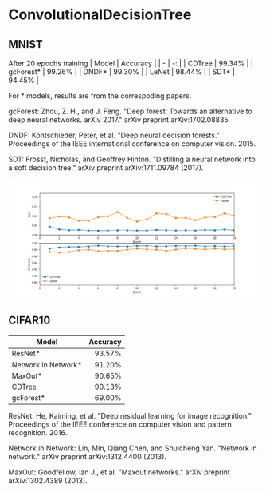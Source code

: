 # ConvolutionalDecisionTree

## MNIST
After 20 epochs training
| Model | Accuracy |
| - | -: |
| CDTree | 99.34% |
| gcForest* | 99.26% |
| DNDF* | 99.30% |
| LeNet | 98.44% |
| SDT* | 94.45% |

For * models, results are from the correspoding papers.

gcForest: Zhou, Z. H., and J. Feng. "Deep forest: Towards an alternative to deep neural networks. arXiv 2017." arXiv preprint arXiv:1702.08835.

DNDF: Kontschieder, Peter, et al. "Deep neural decision forests." Proceedings of the IEEE international conference on computer vision. 2015.

SDT: Frosst, Nicholas, and Geoffrey Hinton. "Distilling a neural network into a soft decision tree." arXiv preprint arXiv:1711.09784 (2017).

![MNIST](https://github.com/zhangyoujia1995/ConvolutionalDecisionTree/blob/master/image/MNIST.png)

## CIFAR10
| Model | Accuracy |
| - | -: |
| ResNet* | 93.57% |
| Network in Network* | 91.20% |
| MaxOut* | 90.65% |
| CDTree | 90.13% |
| gcForest* | 69.00% |

ResNet: He, Kaiming, et al. "Deep residual learning for image recognition." Proceedings of the IEEE conference on computer vision and pattern recognition. 2016.

Network in Network: Lin, Min, Qiang Chen, and Shuicheng Yan. "Network in network." arXiv preprint arXiv:1312.4400 (2013).

MaxOut: Goodfellow, Ian J., et al. "Maxout networks." arXiv preprint arXiv:1302.4389 (2013).
